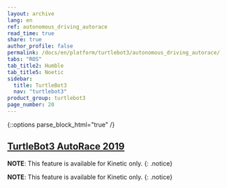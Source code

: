 ```yaml
---
layout: archive
lang: en
ref: autonomous_driving_autorace
read_time: true
share: true
author_profile: false
permalink: /docs/en/platform/turtlebot3/autonomous_driving_autorace/
tabs: "ROS"
tab_title2: Humble
tab_title5: Noetic
sidebar:
  title: TurtleBot3
  nav: "turtlebot3"
product_group: turtlebot3
page_number: 20
---
```


<style>body {counter-reset: h1 8 !important;}</style>
<div style="counter-reset: h2 6"></div>

{::options parse_block_html="true" /}

<!--[dummy Header 1]>
  <h1 id="dummy">Autonomous Driving</h1>
  <h2 id="dummy">AutoRace</h2>
  <p class="dummy_content"> TurtleBot3 AutoRace Package</p>
<![end dummy Header 1]-->

## [TurtleBot3 AutoRace 2019](#turtlebot3-autorace)

<section data-id="{{ page.tab_title2 }}" class="tab_contents">

**NOTE**: This feature is available for Kinetic only. 
{: .notice}
</section>


<section data-id="{{ page.tab_title5 }}" class="tab_contents">

**NOTE**: This feature is available for Kinetic only. 
{: .notice}

</section>



[turtlebot3_autorace]: https://github.com/ROBOTIS-GIT/turtlebot3_autorace
